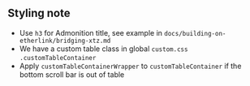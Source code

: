 ## Styling note
- Use `h3` for Admonition title, see example in `docs/building-on-etherlink/bridging-xtz.md`
- We have a custom table class in global `custom.css` `.customTableContainer`
- Apply `customTableContainerWrapper` to `customTableContainer` if the bottom scroll bar is out of table